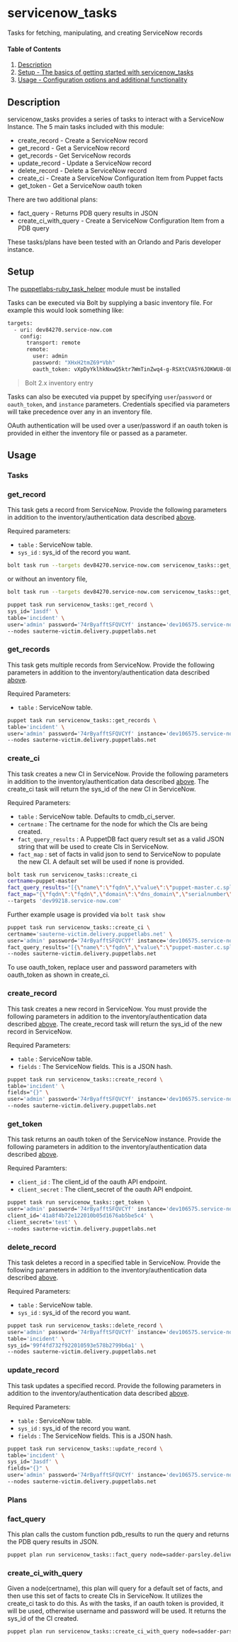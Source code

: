 # servicenow_tasks

Tasks for fetching, manipulating, and creating ServiceNow records

#### Table of Contents

1. [Description](#description)
2. [Setup - The basics of getting started with servicenow_tasks](#setup)
3. [Usage - Configuration options and additional functionality](#usage)

## Description

servicenow_tasks provides a series of tasks to interact with a ServiceNow Instance. The 5 main tasks included with this module:

* create_record - Create a ServiceNow record
* get_record    - Get a ServiceNow record
* get_records   - Get ServiceNow records
* update_record - Update a ServiceNow record
* delete_record - Delete a ServiceNow record
* create_ci     - Create a ServiceNow Configuration Item from Puppet facts
* get_token     - Get a ServiceNow oauth token

There are two additional plans:
* fact_query - Returns PDB query results in JSON
* create_ci_with_query - Create a ServiceNow Configuration Item from a PDB query


These tasks/plans have been tested with an Orlando and Paris developer instance.

## Setup

The [puppetlabs-ruby_task_helper](https://forge.puppet.com/puppetlabs/ruby_task_helper) module must be installed

Tasks can be executed via Bolt by supplying a basic inventory file. For example this would look something like:


```bash
targets:
  - uri: dev84270.service-now.com
    config:
      transport: remote
      remote:
        user: admin
        password: "XHxH2tmZ69*Vbh"
        oauth_token: vXpDyYklhkNxwQ5ktr7WmTinZwq4-g-RSXtCVA5Y6JDKWU8-OBC3GUHbQIcWZyp1z1dKHK4_3-O8NQTzkWVCJw
```

> Bolt 2.x inventory entry

Tasks can also be executed via puppet by specifying `user`/`password` or `oauth_token`, and `instance` parameters. Credentials specified via parameters will take precedence over any in an inventory file.

OAuth authentication will be used over a user/password if an oauth token is provided in either the inventory file or passed as a parameter.

## Usage

### Tasks
### get_record

This task gets a record from ServiceNow. Provide the following parameters in addition to the inventory/authentication data described [above](##setup).

Required parameters:
- `table` : ServiceNow table.
- `sys_id` : sys_id of the record you want.

```bash
bolt task run --targets dev84270.service-now.com servicenow_tasks::get_record table=incident sys_id=3Db9b91557db00101096dde37a48961976
```

or without an inventory file,

```bash
bolt task run --targets dev84270.service-now.com servicenow_tasks::get_record user=my_username password=my_password instance=my_instance table=incident sys_id=3Db9b91557db00101096dde37a48961976
```

```bash
puppet task run servicenow_tasks::get_record \
sys_id='1asdf' \
table='incident' \
user='admin' password='74rByafftSFQVCYf' instance='dev106575.service-now.com' \
--nodes sauterne-victim.delivery.puppetlabs.net
```

### get_records
This task gets multiple records from ServiceNow. Provide the following parameters in addition to the inventory/authentication data described [above](##setup).

Required Parameters:
- `table` : ServiceNow table.

```bash
puppet task run servicenow_tasks::get_records \
table='incident' \
user='admin' password='74rByafftSFQVCYf' instance='dev106575.service-now.com' \
--nodes sauterne-victim.delivery.puppetlabs.net
```

### create_ci

This task creates a new CI in ServiceNow. Provide the following parameters in addition to the inventory/authentication data described [above](##setup). The create_ci task will return the sys_id of the new CI in ServiceNow.

Required Parameters:
- `table` : ServiceNow table. Defaults to cmdb_ci_server.
- `certname` : The certname for the node for which the CIs are being created.
- `fact_query_results` : A PuppetDB fact query result set as a valid JSON string that will be used to create CIs in ServiceNow.
- `fact_map` :  set of facts in valid json to send to ServiceNow to populate the new CI. A default set will be used if none is provided.

```bash
bolt task run servicenow_tasks::create_ci
certname=puppet-master
fact_query_results="[{\"name\":\"fqdn\",\"value\":\"puppet-master.c.splunk-275519.internal\"},{\"name\":\"domain\",\"value\":\"c.splunk-275519.internal\"},{\"name\":\"is_virtual\",\"value\":true},{\"name\":\"macaddress\",\"value\":\"42:01:0a:8a:00:03\"},{\"name\":\"processors\",\"value\":{\"isa\":\"x86_64\",\"count\":2,\"models\":[\"Intel(R) Xeon(R) CPU @ 2.20GHz\",\"Intel(R) Xeon(R) CPU @ 2.20GHz\"],\"physicalcount\":1}},{\"name\":\"serialnumber\",\"value\":\"GoogleCloud-F48713898D3A1DF97AF4AFC761243E4C\"},{\"name\":\"memorysize_mb\",\"value\":7812.03515625},{\"name\":\"processorcount\",\"value\":2},{\"name\":\"operatingsystemrelease\",\"value\":\"8.1.1911\"},{\"name\":\"physicalprocessorcount\",\"value\":1}]"
fact_map="{\"fqdn\":\"fqdn\",\"domain\":\"dns_domain\",\"serialnumber\":\"serial_number\",\"operatingsystemrelease\":\"os_version\",\"physicalprocessorcount\":\"cpu_count\",\"processorcount\":\"cpu_core_count\",\"processors.models.0\":\"cpu_type\",\"memorysize_mb\":\"ram\",\"is_virtual\":\"virtual\",\"macaddress\":\"mac_address\"}"
--targets 'dev99218.service-now.com'
```
Further example usage is provided via `bolt task show`

```bash
puppet task run servicenow_tasks::create_ci \
certname='sauterne-victim.delivery.puppetlabs.net' \
user='admin' password='74rByafftSFQVCYf' instance='dev106575.service-now.com' \
fact_query_results="[{\"name\":\"fqdn\",\"value\":\"puppet-master.c.splunk-275519.internal\"},{\"name\":\"domain\",\"value\":\"c.splunk-275519.internal\"},{\"name\":\"is_virtual\",\"value\":true},{\"name\":\"macaddress\",\"value\":\"42:01:0a:8a:00:03\"},{\"name\":\"processors\",\"value\":{\"isa\":\"x86_64\",\"count\":2,\"models\":[\"Intel(R) Xeon(R) CPU @ 2.20GHz\",\"Intel(R) Xeon(R) CPU @ 2.20GHz\"],\"physicalcount\":1}},{\"name\":\"serialnumber\",\"value\":\"GoogleCloud-F48713898D3A1DF97AF4AFC761243E4C\"},{\"name\":\"memorysize_mb\",\"value\":7812.03515625},{\"name\":\"processorcount\",\"value\":2},{\"name\":\"operatingsystemrelease\",\"value\":\"8.1.1911\"},{\"name\":\"physicalprocessorcount\",\"value\":1}]" \
--nodes sauterne-victim.delivery.puppetlabs.net
```
To use oauth_token, replace user and password parameters with oauth_token as shown in create_ci.

### create_record
This task creates a new record in ServiceNow. You must provide the following parameters in addition to the inventory/authentication data described [above](##setup). The create_record task will return the sys_id of the new record in ServiceNow.

Required Parameters:
- `table` : ServiceNow table.
- `fields` : The ServiceNow fields. This is a JSON hash.

```bash
puppet task run servicenow_tasks::create_record \
table='incident' \
fields="{}" \
user='admin' password='74rByafftSFQVCYf' instance='dev106575.service-now.com' \
--nodes sauterne-victim.delivery.puppetlabs.net
```

### get_token
This task returns an oauth token of the ServiceNow instance. Provide the following parameters in addition to the inventory/authentication data described [above](##setup).

Required Paramters:
- `client_id` : The client_id of the oauth API endpoint.
- `client_secret` : The client_secret of the oauth API endpoint.

```bash
puppet task run servicenow_tasks::get_token \
user='admin' password='74rByafftSFQVCYf' instance='dev106575.service-now.com' \
client_id='41a8f4b72e122010b05d1676ab5be5c4' \
client_secret='test' \
--nodes sauterne-victim.delivery.puppetlabs.net
```

### delete_record
This task deletes a record in a specified table in ServiceNow. Provide the following parameters in addition to the inventory/authentication data described [above](##setup).

Required Parameters:
- `table` : ServiceNow table.
- `sys_id` : sys_id of the record you want.

```bash
puppet task run servicenow_tasks::delete_record \
user='admin' password='74rByafftSFQVCYf' instance='dev106575.service-now.com' \
table='incident' \
sys_id='99f4fd732f922010593e578b2799b6a1' \
--nodes sauterne-victim.delivery.puppetlabs.net
```

### update_record
This task updates a specified record. Provide the following parameters in addition to the inventory/authentication data described [above](##setup).

Required Parameters:
- `table` : ServiceNow table.
- `sys_id` : sys_id of the record you want.
- `fields` : The ServiceNow fields. This is a JSON hash.

```bash
puppet task run servicenow_tasks::update_record \
table='incident' \
sys_id='3asdf' \
fields="{}" \
user='admin' password='74rByafftSFQVCYf' instance='dev106575.service-now.com' \
--nodes sauterne-victim.delivery.puppetlabs.net
```

### Plans
### fact_query

This plan calls the custom function pdb_results to run the query and returns the PDB query results in JSON.

```bash
puppet plan run servicenow_tasks::fact_query node=sadder-parsley.delivery.puppetlabs.net
```


### create_ci_with_query

Given a node(certname), this plan will query for a default set of facts, and then use this set of facts to create CIs in ServiceNow. It utilizes the create_ci task to do this. As with the tasks, if an oauth token is provided, it will be used, otherwise username and password will be used. It returns the sys_id of the CI created.

```bash
puppet plan run servicenow_tasks::create_ci_with_query node=sadder-parsley.delivery.puppetlabs.net snow_instance=dev99218.service-now.com snow_username=admin snow_password=fancypassword
```
